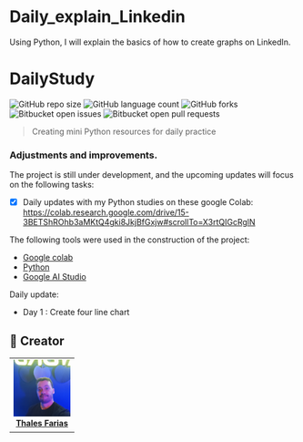 # Daily_explain_Linkedin
Using Python, I will explain the basics of how to create graphs on LinkedIn.


# DailyStudy

![GitHub repo size](https://img.shields.io/github/repo-size/iuricode/README-template?style=for-the-badge)
![GitHub language count](https://img.shields.io/github/languages/count/iuricode/README-template?style=for-the-badge)
![GitHub forks](https://img.shields.io/github/forks/iuricode/README-template?style=for-the-badge)
![Bitbucket open issues](https://img.shields.io/bitbucket/issues/iuricode/README-template?style=for-the-badge)
![Bitbucket open pull requests](https://img.shields.io/bitbucket/pr-raw/iuricode/README-template?style=for-the-badge)



> Creating mini Python resources for daily practice

### Adjustments and improvements.

The project is still under development, and the upcoming updates will focus on the following tasks:

- [x] Daily updates with my Python studies on these google Colab: https://colab.research.google.com/drive/15-3BETShROhb3aMKtQ4gki8JkjBfGxjw#scrollTo=X3rtQIGcRglN

The following tools were used in the construction of the project:

- [Google colab](<https://colab.google/>)
- [Python](<https://www.python.org/>)
- [Google AI Studio](<https://aistudio.google.com/>)

Daily update:
- Day 1 : Create four line chart




## 🤝 Creator

<table>
  <tr>
    <td align="center">
      <a href="#" title="Thales Farias">
        <img src="IMG_20230429_211838_511.jpg" width="100" alt="Foto do Thales Farias no GitHub"/><br>
        <sub>
          <b><a href="https://www.linkedin.com/in/thalesfreirefarias/" target="_blank">Thales Farias</b>
        </sub>
      </a>
    </td>
  </tr>
</table>
